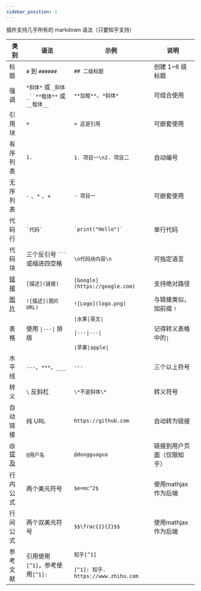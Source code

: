 ```yaml
---
sidebar_position: 1
---
```


插件支持几乎所有的 markdown 语法（只要知乎支持）

| 类别             | 语法                                         | 示例                                                               | 说明                       |
| ---------------- | -------------------------------------------- | ------------------------------------------------------------------ | -------------------------- |
| 标题             | `#` 到 `######`                              | `## 二级标题`                                                      | 创建 1~6 级标题            |
| 强调             | `*斜体*` 或 `_斜体_``**粗体**` 或 `__粗体__` | `**加粗**`、`*斜体*`                                               | 可组合使用                 |
| 引用块           | `>`                                          | `> 这是引用`                                                       | 可嵌套使用                 |
| 有序列表         | `1.`                                         | `1. 项目一\n2. 项目二`                                             | 自动编号                   |
| 无序列表         | `-` 、`*` 、`+`                              | `- 项目一`                                                         | 可嵌套使用                 |
| 代码行           | `` `代码` ``                                 | `` `print("Hello")` ``                                             | 单行代码                   |
| 代码块           | 三个反引号 ` ``` `或缩进四空格               | `\n代码块内容\n`                                                   | 可指定语言                 |
| [链接](./链接)   | `[描述](链接)`                               | `[Google](https://google.com)`                                     | 支持绝对路径               |
| [图片](./图片)   | `![描述](图片URL)`                           | `![Logo](logo.png)`                                                | 与链接类似，加前缀 `!`     |
| 表格             | 使用 `\|---\|` 排版                          | `\|水果\|英文\|` <br></br>`\|---\|---\|`<br></br>`\|苹果\|apple\|` | 记得转义表格中的`\|`       |
| 水平线           | `---`、`***`、`___`                          | `---`                                                              | 三个以上符号               |
| 转义             | `\` 反斜杠                                   | `\*不是斜体\*`                                                     | 转义符号                   |
| 自动链接         | 纯 URL                                       | `https://github.com`                                               | 自动转为链接               |
| [@提及](./@知友) | `@用户名`                                    | `@dongguagua`                                                      | 链接到用户页面（仅限知乎） |
| 行内公式         | 两个美元符号                                 | `$e=mc^2$`                                                         | 使用mathjax作为后端        |
| 行间公式         | 两个双美元符号                               | `$$\frac{1}{2}$$`                                                  | 使用mathjax作为后端        |
| 参考文献         | 引用使用`[^1]`，参考使用`[^1]:`              | `知乎[^1]`<br></br>`[^1]: 知乎. https://www.zhihu.com`             |                            |
